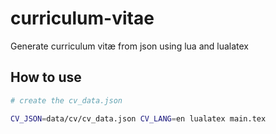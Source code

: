 # curriculum-vitae

Generate curriculum vitæ from json using lua and lualatex

## How to use

```sh
# create the cv_data.json

CV_JSON=data/cv/cv_data.json CV_LANG=en lualatex main.tex
```
